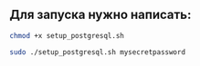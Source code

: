 ## Для запуска нужно написать:

```bash
chmod +x setup_postgresql.sh

sudo ./setup_postgresql.sh mysecretpassword
```
